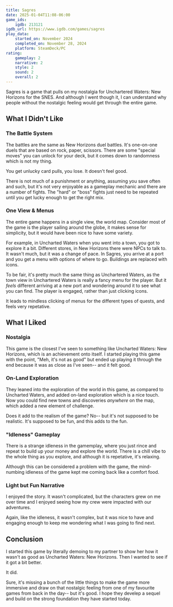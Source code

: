 ```yaml
---
title: Sagres
date: 2025-01-04T11:08-06:00
game_ids:
    igdb: 213121
igdb_url: https://www.igdb.com/games/sagres
play_data:
    started_on: November 2024
    completed_on: November 28, 2024
    platform: SteamDeck/PC
rating:
    gameplay: 2
    narrative: 2
    style: 2
    sound: 2
    overall: 2
---
```


Sagres is a game that pulls on my nostalgia for Unchartered Waters: New Horizons for the SNES. And although I went though it, I can understand why people without the nostalgic feeling would get through the entire game.

## What I Didn't Like

### The Battle System

The battles are the same as New Horizons duel battles. It's one-on-one duels that are based on rock, paper, scissors. There are some "special moves" you can unlock for your deck, but it comes down to randomness which is not my thing.

You get unlucky card pulls, you lose. It doesn't feel good.

There is not much of a punishment or anything, assuming you save often and such, but it's not very enjoyable as a gameplay mechanic and there are a number of fights. The "hard" or "boss" fights just need to be repeated until you get lucky enough to get the right mix.

### One View & Menus

The entire game happens in a single view, the world map. Consider most of the game is the player sailing around the globe, it makes sense for simplicity, but it would have been nice to have some variety. 

For example, in Uncharted Waters when you went into a town, you got to explore it a bit. Different stores, in New Horizons there were NPCs to talk to. It wasn't much, but it was a change of pace. In Sagres, you arrive at a port and you get a menu with options of where to go. Buildings are replaced with icons.

To be fair, it's pretty much the same thing as Unchartered Waters, as the town view in Unchartered Waters is really a fancy menu for the player. But it _feels_ different arriving at a new port and wondering around it to see what you can find. The player is engaged, rather than just clicking icons.

It leads to mindless clicking of menus for the different types of quests, and feels very repetative. 

## What I Liked

### Nostalgia

This game is the closest I've seen to something like Uncharted Waters: New Horizons, which is an achievement onto itself. I started playing this game with the point, "Meh, it's not as good" but ended up playing it through the end because it was as close as I've seen-- and it felt good.

### On-Land Exploration

They leaned into the exploration of the world in this game, as compared to Uncharted Waters, and added on-land exploration which is a nice touch. Now you could find new towns and discoveries _anywhere_ on the map, which added a new element of challenge. 

Does it add to the realism of the game? No-- but it's not supposed to be realistic. It's supposed to be fun, and this adds to the fun.

### "Idleness" Gameplay

There is a strange idleness in the gamemplay, where you just rince and repeat to build up your money and explore the world. There is a chill vibe to the whole thing as you explore, and although it is repetative, it's relaxing.

Although this can be considered a problem with the game, the mind-numbing idleness of the game kept me coming back like a comfort food.

### Light but Fun Narrative

I enjoyed the story. It wasn't complicated, but the characters grew on me over time and I enjoyed seeing how my crew were impacted with our adventures. 

Again, like the idleness, it wasn't complex, but it was nice to have and engaging enough to keep me wondering what I was going to find next.

## Conclusion

I started this game by literally demoing to my partner to show her how it wasn't as good as Uncharted Waters: New Horizons. Then I wanted to see if it got a bit better.

It did. 

Sure, it's missing a bunch of the little things to make the game more immersive and draw on that nostalgic feeling from one of my favourite games from back in the day-- but it's good. I hope they develep a sequel and build on the strong foundation they have started today.

